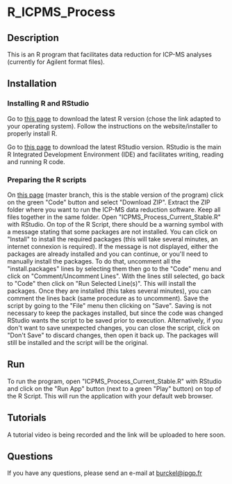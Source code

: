 # R_ICPMS_Process

## Description

This is an R program that facilitates data reduction for ICP-MS analyses (currently for Agilent format files).

## Installation

### Installing R and RStudio

Go to [this page](https://cran.rstudio.com/) to download the latest R version (chose the link adapted to your operating system).
Follow the instructions on the website/installer to properly install R.

Go to [this page](https://www.rstudio.com/products/rstudio/download/#download) to download the latest RStudio version. RStudio is the main R Integrated Development Environment (IDE) and  facilitates writing, reading and running R code.


### Preparing the R scripts

On [this page](https://github.com/PierreBu/R_ICPMS_Process/tree/master) (master branch, this is the stable version of the program) click on the green "Code" button and select "Download ZIP". Extract the ZIP folder where you want to run the ICP-MS data reduction software. Keep all files together in the same folder.
Open "ICPMS_Process_Current_Stable.R" with RStudio. On top of the R Script, there should be a warning symbol with a message stating that some packages are not installed. You can click on "Install" to install the required packages (this will take several minutes, an internet connexion is required). 
If the message is not displayed, either the packages are already installed and you can continue, or you'll need to manually install the packages. To do that, uncomment all the "install.packages" lines by selecting them then go to the "Code" menu and click on "Comment/Uncomment Lines". With the lines still selected, go back to "Code" then click on "Run Selected Line(s)". This will install the packages. Once they are installed (this takes several minutes), you can comment the lines back (same procedure as to uncomment). Save the script by going to the "File" menu then clicking on "Save". Saving is not necessary to keep the packages installed, but since the code was changed RStudio wants the script to be saved prior to execution. Alternatively, if you don't want to save unexpected changes, you can close the script, click on "Don't Save" to discard changes, then open it back up. The packages will still be installed and the script will be the original.

## Run

To run the program, open "ICPMS_Process_Current_Stable.R" with RStudio and click on the "Run App" button (next to a green "Play" button) on top of the R Script. This will run the application with your default web browser.

## Tutorials

A tutorial video is being recorded and the link will be uploaded to here soon.

## Questions

If you have any questions, please send an e-mail at burckel@ipgp.fr
